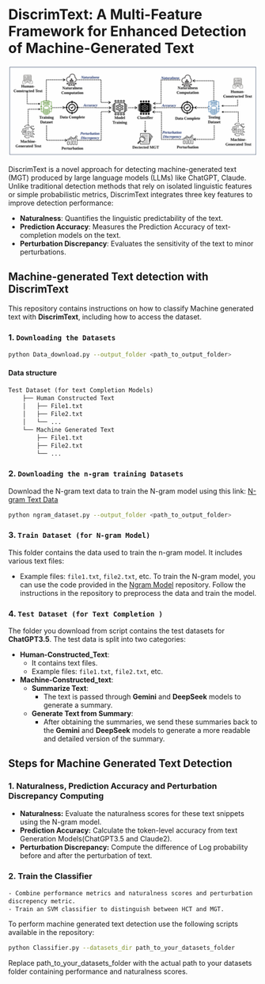 # DiscrimText: A Multi-Feature Framework for Enhanced Detection of Machine-Generated Text

![Framework_overview](DiscrimText_Overview.PNG)


DiscrimText is a novel approach for detecting machine-generated text (MGT) produced by large language models (LLMs) like ChatGPT, Claude. Unlike traditional detection methods that rely on isolated linguistic features or simple probabilistic metrics, DiscrimText integrates three key features to improve detection performance:

- **Naturalness**: Quantifies the linguistic predictability of the text.
- **Prediction Accuracy**: Measures the Prediction Accuracy of text-completion models on the text.
- **Perturbation Discrepancy**: Evaluates the sensitivity of the text to minor perturbations.

## Machine-generated Text detection with DiscrimText

This repository contains instructions on how to classify Machine generated text with **DiscrimText**, including how to access the dataset.
 
### 1. `Downloading the Datasets`

```bash
python Data_download.py --output_folder <path_to_output_folder>
```
#### Data structure
```plaintext
Test Dataset (for text Completion Models)
    ├── Human Constructed Text
    │   ├── File1.txt
    │   ├── File2.txt
    │   └── ...
    └── Machine Generated Text
        ├── File1.txt
        ├── File2.txt
        └── ...
```


   
### 2. `Downloading the n-gram training Datasets`
Download the N-gram text data to train the N-gram model using this link: [N-gram Text Data](https://drive.google.com/file/d/14HJJzGIT5aQDSpQ6l96k1iYUdDZIEe5R/view?usp=sharing)
```bash
python ngram_dataset.py --output_folder <path_to_output_folder>
```


### 3. `Train Dataset (for N-gram Model)`
This folder contains the data used to train the n-gram model. It includes various text files:

- Example files: `file1.txt`, `file2.txt`, etc.
To train the N-gram model, you can use the code provided in the [Ngram Model](https://github.com/DiscrimText/MGT_Detection/tree/main/Source_code/n-gram_chachelm) repository. Follow the instructions in the repository to preprocess the data and train the model.

### 4. `Test Dataset (for Text Completion )`

The folder you download from script contains the test datasets for **ChatGPT3.5**. The test data is split into two categories:

- **Human-Constructed_Text**:
    - It contains text files.
    - Example files: `file1.txt`, `file2.txt`, etc.
- **Machine-Constructed_text**:
    - **Summarize Text**:
      - The text is passed through **Gemini** and **DeepSeek** models to generate a summary.
    - **Generate Text from Summary**:
      - After obtaining the summaries, we send these summaries back to the **Gemini** and **DeepSeek** models to generate a more readable and detailed version of the summary.

  


## Steps for Machine Generated Text Detection

### 1. **Naturalness, Prediction Accuracy and Perturbation Discrepancy Computing**
   - **Naturalness:** Evaluate the naturalness scores for these text snippets using the N-gram model.
   - **Prediction Accuracy:** Calculate the token-level accuracy from text Generation Models(ChatGPT3.5 and Claude2).
   - **Perturbation Discrepancy:** Compute the difference of Log probability before and after the perturbation of text.

### 2. **Train the Classifier**
    - Combine performance metrics and naturalness scores and perturbation discrepency metric.
    - Train an SVM classifier to distinguish between HCT and MGT.
To perform machine generated text detection use the following scripts available in the repository:

   ```bash
   python Classifier.py --datasets_dir path_to_your_datasets_folder
   ```
Replace path_to_your_datasets_folder with the actual path to your datasets folder containing performance and naturalness scores.


